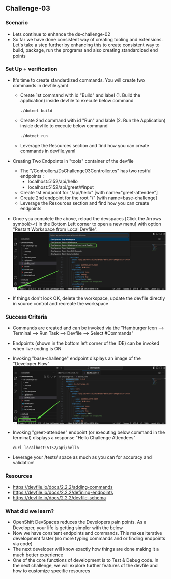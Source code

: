 ## Challenge-03

### Scenario
* Lets continue to enhance the ds-challenge-02
* So far we have done consistent way of creating tooling and extensions. Let's take a step further by enhancing this to create consistent way to build, package, run the programs and also creating standardized end points

### Set Up + verification
* It's time to create standardized commands. You will create two commands in devfile.yaml
    * Create 1st command with id "Build" and label (1. Build the application) inside devfile to execute below command
      ```bash
      ./dotnet build
      ```
    * Create 2nd command with id "Run" and lable (2. Run the Application) inside devfile to execute below command
      ```bash
      ./dotnet run
      ```
    * Leverage the Resources section and find how you can create commands in devfile.yaml
* Creating Two Endpoints in "tools" container of the devfile
    * The "/Controllers/DsChallenge03Controller.cs" has two restful endpoints :         
        * localhost:5152/api/hello
        * localhost:5152/api/greet/#input
    * Create 1st endpoint for "/api/hello" [with name="greet-attendee"]
    * Create 2nd endpoint for the root "/" [with name=base-challenge]
    * Leverage the Resources section and find how you can create endpoints
* Once you complete the above, reload the devspaces [Click the Arrows symbol(><) in the Bottom Left corner to open a new menu] with option "Restart Workspace from Local Devfile".
![ ](docs/images/challenge03.reload.jpg)

* If things don't look OK, delete the workspace, update the devfile directly in source control and recreate the workspace


### Success Criteria
* Commands are created and can be invoked via the "Hamburger Icon --> Terminal --> Run Task --> Devfile --> Select #Commands"
* Endpoints (shown in the bottom left corner of the IDE) can be invoked when live coding is ON
* Invoking "base-challenge" endpoint displays an image of the "Developer Flow"
![ ](docs/images/challenge03.endpoint.jpg)

* Invoking "greet-attendee" endpoint (or executing below command in the terminal) displays a response "Hello Challenge Attendees"
    ```bash
    curl localhost:5152/api/hello
    ```
* Leverage your /tests/ space as much as you can for accuracy and validation!

### Resources
* https://devfile.io/docs/2.2.2/adding-commands
* https://devfile.io/docs/2.2.2/defining-endpoints
* https://devfile.io/docs/2.2.2/devfile-schema

### What did we learn?
* OpenShift DevSpaces reduces the Developers pain points. As a Developer, your life is getting simpler with the below
* Now we have consitent endpoints and commands. This makes iterative development faster (no more typing commands and or finding endpoints via code)
* The next developer will know exactly how things are done making it a much better experience
* One of the core functions of development is to Test & Debug code. In the next challenge, we will explore further features of the devfile and how to customize specific resources

